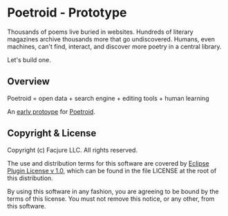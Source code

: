 Poetroid - Prototype
====================

Thousands of poems live buried in websites. Hundreds of literary magazines archive thousands more that go undiscovered. Humans, even machines, can't find, interact, and discover more poetry in a central library.

Let's build one.

## Overview

Poetroid = open data + search engine + editing tools + human learning

An [early protoype](http://www.poetroid.com) for [Poetroid](https://github.com/poetroid/wiki).

## Copyright & License

Copyright (c) Facjure LLC. All rights reserved.

The use and distribution terms for this software are covered by [Eclipse Plugin License v 1.0](http://opensource.org/licenses/eclipse-1.0.php), which can be found in the file LICENSE at the root of this distribution.

By using this software in any fashion, you are agreeing to be bound by the terms of this license. You must not remove this notice, or any other, from this software.
